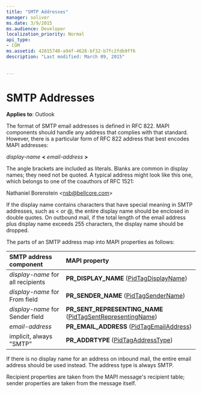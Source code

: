 ```yaml
---
title: "SMTP Addresses"
manager: soliver
ms.date: 3/9/2015
ms.audience: Developer
localization_priority: Normal
api_type:
- COM
ms.assetid: 42015740-a94f-4628-bf32-b7fc2fdb9ff6
description: "Last modified: March 09, 2015"
 
 
---
```


# SMTP Addresses

  
  
**Applies to**: Outlook 
  
The format of SMTP email addresses is defined in RFC 822. MAPI components should handle any address that complies with that standard. However, there is a particular form of RFC 822 address that best encodes MAPI addresses:
  
 _display-name_ **\<** _email-address_ **\>**
  
The angle brackets are included as literals. Blanks are common in display names; they need not be quoted. A typical address might look like this one, which belongs to one of the coauthors of RFC 1521:
  
Nathaniel Borenstein \<nsb@bellcore.com\>
  
If the display name contains characters that have special meaning in SMTP addresses, such as \< or @, the entire display name should be enclosed in double quotes. On outbound mail, if the total length of the email address plus display name exceeds 255 characters, the display name should be dropped.
  
The parts of an SMTP address map into MAPI properties as follows:
  
|**SMTP address component**|**MAPI property**|
|:-----|:-----|
| _display-name_ for all recipients  <br/> |**PR_DISPLAY_NAME** ([PidTagDisplayName](pidtagdisplayname-canonical-property.md))  <br/> |
| _display-name_ for From field  <br/> |**PR_SENDER_NAME** ([PidTagSenderName](pidtagsendername-canonical-property.md))  <br/> |
| _display-name_ for Sender field  <br/> |**PR_SENT_REPRESENTING_NAME** ([PidTagSentRepresentingName](pidtagsentrepresentingname-canonical-property.md))  <br/> |
| _email-address_ <br/> |**PR_EMAIL_ADDRESS** ([PidTagEmailAddress](pidtagemailaddress-canonical-property.md))  <br/> |
|implicit, always "SMTP"  <br/> |**PR_ADDRTYPE** ([PidTagAddressType](pidtagaddresstype-canonical-property.md))  <br/> |
   
If there is no display name for an address on inbound mail, the entire email address should be used instead. The address type is always SMTP.
  
Recipient properties are taken from the MAPI message's recipient table; sender properties are taken from the message itself.
  

